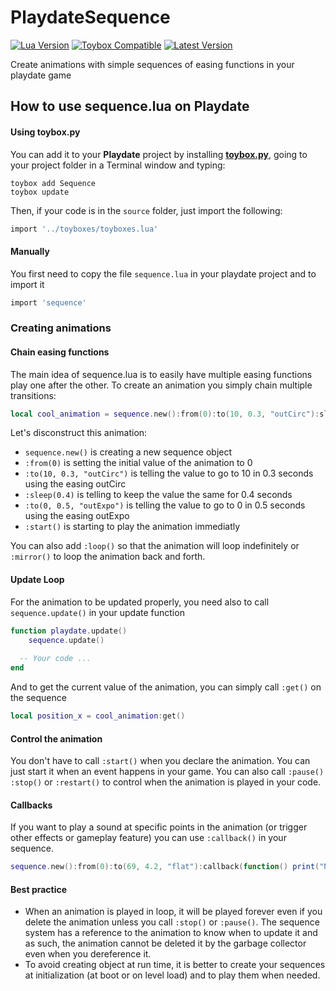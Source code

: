 # PlaydateSequence

[![Lua Version](https://img.shields.io/badge/Lua-5.4-yellowgreen)](https://lua.org) [![Toybox Compatible](https://img.shields.io/badge/toybox.py-compatible-brightgreen)](https://toyboxpy.io) [![Latest Version](https://img.shields.io/github/v/tag/NicMagnier/PlaydateLDtkImporter)](https://github.com/NicMagnier/PlaydateLDtkImporter/tags)

Create animations with simple sequences of easing functions in your playdate game

## How to use sequence.lua on Playdate

#### Using toybox.py

You can add it to your **Playdate** project by installing [**toybox.py**](https://toyboxpy.io), going to your project folder in a Terminal window and typing:

```console
toybox add Sequence
toybox update
```

Then, if your code is in the `source` folder, just import the following:

```lua
import '../toyboxes/toyboxes.lua'
```

#### Manually

You first need to copy the file `sequence.lua` in your playdate project and to import it

```lua
import 'sequence'
```

### Creating animations

#### Chain easing functions
The main idea of sequence.lua is to easily have multiple easing functions play one after the other. To create an animation you simply chain multiple transitions:
```lua
local cool_animation = sequence.new():from(0):to(10, 0.3, "outCirc"):sleep(0.4):to(0, 0.5, "outExpo"):start()
```

Let's disconstruct this animation:

- `sequence.new()` is creating a new sequence object
- `:from(0)` is setting the initial value of the animation to 0
- `:to(10, 0.3, "outCirc")` is telling the value to go to 10 in 0.3 seconds using the easing outCirc
- `:sleep(0.4)` is telling to keep the value the same for 0.4 seconds
- `:to(0, 0.5, "outExpo")` is telling the value to go to 0 in 0.5 seconds using the easing outExpo
- `:start()` is starting to play the animation immediatly

You can also add `:loop()` so that the animation will loop indefinitely or `:mirror()` to loop the animation back and forth.

#### Update Loop
For the animation to be updated properly, you need also to call `sequence.update()` in your update function
```lua
function playdate.update()
	sequence.update()
  
  -- Your code ...
end
```

And to get the current value of the animation, you can simply call `:get()` on the sequence
```lua
local position_x = cool_animation:get()
```

#### Control the animation
You don't have to call `:start()` when you declare the animation. You can just start it when an event happens in your game. You can also call `:pause()` `:stop()` or `:restart()` to control when the animation is played in your code.

#### Callbacks
If you want to play a sound at specific points in the animation (or trigger other effects or gameplay feature) you can use `:callback()` in your sequence.

```lua
sequence.new():from(0):to(69, 4.2, "flat"):callback(function() print("Noice") end)
```

#### Best practice

- When an animation is played in loop, it will be played forever even if you delete the animation unless you call `:stop()` or `:pause()`. The sequence system has a reference to the animation to know when to update it and as such, the animation cannot be deleted it by the garbage collector even when you dereference it.
- To avoid creating object at run time, it is better to create your sequences at initialization (at boot or on level load) and to play them when needed.

